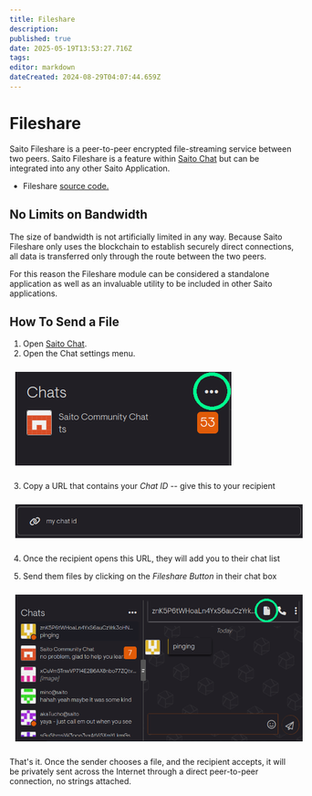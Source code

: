 ```yaml
---
title: Fileshare
description: 
published: true
date: 2025-05-19T13:53:27.716Z
tags: 
editor: markdown
dateCreated: 2024-08-29T04:07:44.659Z
---
```


# Fileshare

Saito Fileshare is a peer-to-peer encrypted file-streaming service between two peers. Saito Fileshare is a feature within [Saito Chat](https://saito.io/chat/) but can be integrated into any other Saito Application.

- Fileshare [source code.](https://github.com/SaitoTech/saito-lite-rust/tree/master/mods/fileshare)

## No Limits on Bandwidth

The size of bandwidth is not artificially limited in any way. Because Saito Fileshare only uses the blockchain to establish securely direct connections, all data is transferred only through the route between the two peers.

For this reason the Fileshare module can be considered a standalone application as well as an invaluable utility to be included in other Saito applications.

## How To Send a File

1. Open [Saito Chat](https://saito.io/chat/).
2. Open the Chat settings menu.

<img src="/chat-id.png" style="padding:10px" />

3. Copy a URL that contains your *Chat ID* -- give this to your recipient

<img src="/my-chat-id.png" style="width: 600px; padding:10px" />

4. Once the recipient opens this URL, they will add you to their chat list

5. Send them files by clicking on the *Fileshare Button* in their chat box

<img src="/chat-file.png" style="width: 600px; padding:10px" />

That's it. Once the sender chooses a file, and the recipient accepts, it will be privately sent across the Internet through a direct peer-to-peer connection, no strings attached. 
